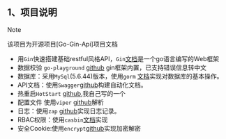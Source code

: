 ## 1、项目说明

> [!NOTE]
> 该项目为开源项目[Go-Gin-Api]项目文档

- 用`Gin`快速搭建基础restful风格API，`Gin`[文档](https://gin-gonic.com/zh-cn/docs/)是一个go语言编写的Web框架
- 数据校验 `go-playground` [github](https://github.com/go-playground/validator) gin框架内置，已支持错误信息转中文
- 数据库：采用`MySql`(5.6.44)版本，使用`gorm` [文档](https://gorm.io/zh_CN/)实现对数据库的基本操作。
- API文档：使用`Swagger`[github](https://github.com/swaggo/gin-swagger)构建自动化文档。
- 热重启`HotStart` [github](https://github.com/18211167516/hotstart),我自己写的一个
- 配置文件 使用`viper` [github](https://github.com/spf13/viper)解析
- 日志：使用`zap` [github](https://go.uber.org/zap)实现日志记录。
- RBAC权限：使用`casbin`[文档](https://casbin.org/docs/zh-CN/)实现
- 安全Cookie:使用`encrypt`[github](https://github.com/18211167516/encrypt)实现加密解密


